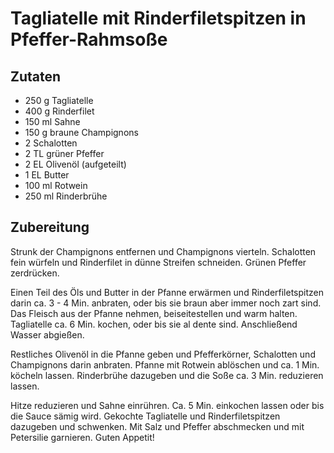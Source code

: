 # Tagliatelle mit Rinderfiletspitzen in Pfeffer-Rahmsoße

## Zutaten

- 250 g 	Tagliatelle
- 400 g 	Rinderfilet
- 150 ml 	Sahne
- 150 g 	braune Champignons
- 2 	Schalotten
- 2 TL 	grüner Pfeffer
- 2 EL 	Olivenöl (aufgeteilt)
- 1 EL 	Butter
- 100 ml 	Rotwein
- 250 ml 	Rinderbrühe

## Zubereitung

Strunk der Champignons entfernen und Champignons vierteln. Schalotten fein würfeln und Rinderfilet in dünne Streifen schneiden. Grünen Pfeffer zerdrücken.

Einen Teil des Öls und Butter in der Pfanne erwärmen und Rinderfiletspitzen darin ca. 3 - 4 Min. anbraten, oder bis sie braun aber immer noch zart sind. Das Fleisch aus der Pfanne nehmen, beiseitestellen und warm halten. Tagliatelle ca. 6 Min. kochen, oder bis sie al dente sind. Anschließend Wasser abgießen.

Restliches Olivenöl in die Pfanne geben und Pfefferkörner, Schalotten und Champignons darin anbraten. Pfanne mit Rotwein ablöschen und ca. 1 Min. köcheln lassen. Rinderbrühe dazugeben und die Soße ca. 3 Min. reduzieren lassen.

Hitze reduzieren und Sahne einrühren. Ca. 5 Min. einkochen lassen oder bis die Sauce sämig wird. Gekochte Tagliatelle und Rinderfiletspitzen dazugeben und schwenken. Mit Salz und Pfeffer abschmecken und mit Petersilie garnieren. Guten Appetit!
